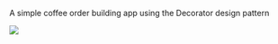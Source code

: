 A simple coffee order building app using the Decorator design pattern

<img src="[https://imgflip.com/gif/9kwq60](https://i.imgflip.com/9kwq60.gif)"/>
